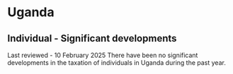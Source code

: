 # Uganda
## Individual - Significant developments
Last reviewed - 10 February 2025
There have been no significant developments in the taxation of individuals in Uganda during the past year.
